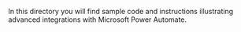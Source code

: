 In this directory you will find sample code and instructions illustrating advanced integrations with Microsoft Power Automate.
